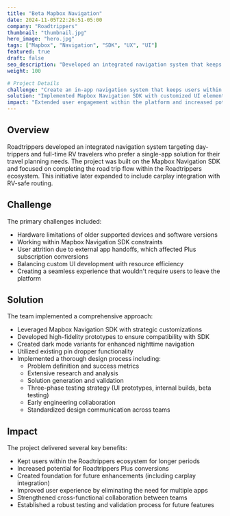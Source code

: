 ```yaml
---
title: "Beta Mapbox Navigation"
date: 2024-11-05T22:26:51-05:00
company: "Roadtrippers"
thumbnail: "thumbnail.jpg"
hero_image: "hero.jpg"
tags: ["Mapbox", "Navigation", "SDK", "UX", "UI"]
featured: true
draft: false
seo_description: "Developed an integrated navigation system that keeps users within the Roadtrippers platform, while working within hardware and SDK constraints."
weight: 100

# Project Details
challenge: "Create an in-app navigation system that keeps users within the Roadtrippers platform instead of redirecting them to external mapping applications, while working within hardware and SDK constraints."
solution: "Implemented Mapbox Navigation SDK with customized UI elements, including dark mode for night driving, while maintaining a balance between custom features and development resources."
impact: "Extended user engagement within the platform and increased potential for Roadtrippers Plus conversions by eliminating the need to exit to other navigation apps."
---
```


## Overview

Roadtrippers developed an integrated navigation system targeting day-trippers and full-time RV travelers who prefer a single-app solution for their travel planning needs. The project was built on the Mapbox Navigation SDK and focused on completing the road trip flow within the Roadtrippers ecosystem. This initiative later expanded to include carplay integration with RV-safe routing.


## Challenge

The primary challenges included:
- Hardware limitations of older supported devices and software versions
- Working within Mapbox Navigation SDK constraints
- User attrition due to external app handoffs, which affected Plus subscription conversions
- Balancing custom UI development with resource efficiency
- Creating a seamless experience that wouldn't require users to leave the platform

## Solution

The team implemented a comprehensive approach:
- Leveraged Mapbox Navigation SDK with strategic customizations
- Developed high-fidelity prototypes to ensure compatibility with SDK
- Created dark mode variants for enhanced nighttime navigation
- Utilized existing pin dropper functionality
- Implemented a thorough design process including:
  - Problem definition and success metrics
  - Extensive research and analysis
  - Solution generation and validation
  - Three-phase testing strategy (UI prototypes, internal builds, beta testing)
  - Early engineering collaboration
  - Standardized design communication across teams

## Impact

The project delivered several key benefits:
- Kept users within the Roadtrippers ecosystem for longer periods
- Increased potential for Roadtrippers Plus conversions
- Created foundation for future enhancements (including carplay integration)
- Improved user experience by eliminating the need for multiple apps
- Strengthened cross-functional collaboration between teams
- Established a robust testing and validation process for future features

